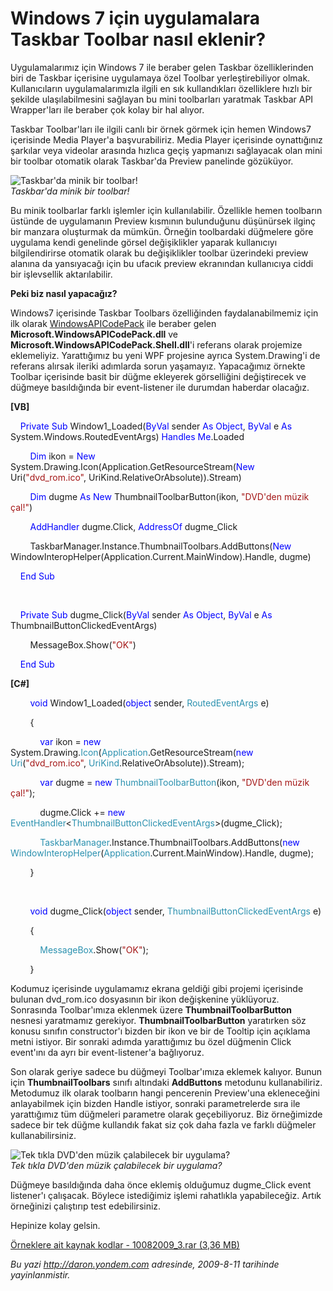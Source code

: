 # Windows 7 için uygulamalara Taskbar Toolbar nasıl eklenir? 

Uygulamalarımız için Windows 7 ile beraber gelen Taskbar özelliklerinden
biri de Taskbar içerisine uygulamaya özel Toolbar yerleştirebiliyor
olmak. Kullanıcıların uygulamalarımızla ilgili en sık kullandıkları
özelliklere hızlı bir şekilde ulaşılabilmesini sağlayan bu mini
toolbarları yaratmak Taskbar API Wrapper'ları ile beraber çok kolay bir
hal alıyor.

Taskbar Toolbar'ları ile ilgili canlı bir örnek görmek için hemen
Windows7 içerisinde Media Player'a başvurabiliriz. Media Player
içerisinde oynattığınız şarkılar veya videolar arasında hızlıca geçiş
yapmanızı sağlayacak olan mini bir toolbar otomatik olarak Taskbar'da
Preview panelinde gözüküyor.

![Taskbar'da minik bir
toolbar!](../media/Windows_7_icin_uygulamalara_Taskbar_Toolbar_nasil_eklenir/10082009_1.jpg)\
*Taskbar'da minik bir toolbar!*

Bu minik toolbarlar farklı işlemler için kullanılabilir. Özellikle hemen
toolbarın üstünde de uygulamanın Preview kısmının bulunduğunu düşünürsek
ilginç bir manzara oluşturmak da mümkün. Örneğin toolbardaki düğmelere
göre uygulama kendi genelinde görsel değişiklikler yaparak kullanıcıyı
bilgilendirirse otomatik olarak bu değişiklikler toolbar üzerindeki
preview alanına da yansıyacağı için bu ufacık preview ekranından
kullanıcıya ciddi bir işlevsellik aktarılabilir.

**Peki biz nasıl yapacağız?**

Windows7 içerisinde Taskbar Toolbars özelliğinden faydalanabilmemiz için
ilk olarak
[WindowsAPICodePack](http://code.msdn.microsoft.com/WindowsAPICodePack)
ile beraber gelen **Microsoft.WindowsAPICodePack.dll** ve
**Microsoft.WindowsAPICodePack.Shell.dll**'i referans olarak projemize
eklemeliyiz. Yarattığımız bu yeni WPF projesine ayrıca System.Drawing'i
de referans alırsak ileriki adımlarda sorun yaşamayız. Yapacağımız
örnekte Toolbar içerisinde basit bir düğme ekleyerek görselliğini
değiştirecek ve düğmeye basıldığında bir event-listener ile durumdan
haberdar olacağız.

**[VB]**

    <span style="color: blue;">Private</span> <span
style="color: blue;">Sub</span> Window1\_Loaded(<span
style="color: blue;">ByVal</span> sender <span
style="color: blue;">As</span> <span style="color: blue;">Object</span>,
<span style="color: blue;">ByVal</span> e <span
style="color: blue;">As</span> System.Windows.RoutedEventArgs) <span
style="color: blue;">Handles</span> <span
style="color: blue;">Me</span>.Loaded

        <span style="color: blue;">Dim</span> ikon = <span
style="color: blue;">New</span>
System.Drawing.Icon(Application.GetResourceStream(<span
style="color: blue;">New</span> Uri(<span
style="color: #a31515;">"dvd\_rom.ico"</span>,
UriKind.RelativeOrAbsolute)).Stream)

        <span style="color: blue;">Dim</span> dugme <span
style="color: blue;">As</span> <span style="color: blue;">New</span>
ThumbnailToolbarButton(ikon, <span style="color: #a31515;">"DVD'den
müzik çal!"</span>)

        <span style="color: blue;">AddHandler</span> dugme.Click, <span
style="color: blue;">AddressOf</span> dugme\_Click

        TaskbarManager.Instance.ThumbnailToolbars.AddButtons(<span
style="color: blue;">New</span>
WindowInteropHelper(Application.Current.MainWindow).Handle, dugme)

    <span style="color: blue;">End</span> <span
style="color: blue;">Sub</span>

 

    <span style="color: blue;">Private</span> <span
style="color: blue;">Sub</span> dugme\_Click(<span
style="color: blue;">ByVal</span> sender <span
style="color: blue;">As</span> <span style="color: blue;">Object</span>,
<span style="color: blue;">ByVal</span> e <span
style="color: blue;">As</span> ThumbnailButtonClickedEventArgs)

        MessageBox.Show(<span style="color: #a31515;">"OK"</span>)

    <span style="color: blue;">End</span> <span
style="color: blue;">Sub</span>

**[C\#]**

        <span style="color: blue;">void</span> Window1\_Loaded(<span
style="color: blue;">object</span> sender, <span
style="color: #2b91af;">RoutedEventArgs</span> e)

        {

            <span style="color: blue;">var</span> ikon = <span
style="color: blue;">new</span> System.Drawing.<span
style="color: #2b91af;">Icon</span>(<span
style="color: #2b91af;">Application</span>.GetResourceStream(<span
style="color: blue;">new</span> <span
style="color: #2b91af;">Uri</span>(<span
style="color: #a31515;">"dvd\_rom.ico"</span>, <span
style="color: #2b91af;">UriKind</span>.RelativeOrAbsolute)).Stream);

            <span style="color: blue;">var</span> dugme = <span
style="color: blue;">new</span> <span
style="color: #2b91af;">ThumbnailToolbarButton</span>(ikon, <span
style="color: #a31515;">"DVD'den müzik çal!"</span>);

            dugme.Click += <span style="color: blue;">new</span> <span
style="color: #2b91af;">EventHandler</span>\<<span
style="color: #2b91af;">ThumbnailButtonClickedEventArgs</span>\>(dugme\_Click);

            <span
style="color: #2b91af;">TaskbarManager</span>.Instance.ThumbnailToolbars.AddButtons(<span
style="color: blue;">new</span> <span
style="color: #2b91af;">WindowInteropHelper</span>(<span
style="color: #2b91af;">Application</span>.Current.MainWindow).Handle,
dugme);

        }

 

        <span style="color: blue;">void</span> dugme\_Click(<span
style="color: blue;">object</span> sender, <span
style="color: #2b91af;">ThumbnailButtonClickedEventArgs</span> e)

        {

            <span style="color: #2b91af;">MessageBox</span>.Show(<span
style="color: #a31515;">"OK"</span>);

        }

Kodumuz içerisinde uygulamamız ekrana geldiği gibi projemi içerisinde
bulunan dvd\_rom.ico dosyasının bir ikon değişkenine yüklüyoruz.
Sonrasında Toolbar'ımıza eklenmek üzere **ThumbnailToolbarButton**
nesnesi yaratmamız gerekiyor. **ThumbnailToolbarButton** yaratırken söz
konusu sınıfın constructor'ı bizden bir ikon ve bir de Tooltip için
açıklama metni istiyor. Bir sonraki adımda yarattığımız bu özel düğmenin
Click event'ını da ayrı bir event-listener'a bağlıyoruz.

Son olarak geriye sadece bu düğmeyi Toolbar'ımıza eklemek kalıyor. Bunun
için **ThumbnailToolbars** sınıfı altındaki **AddButtons** metodunu
kullanabiliriz. Metodumuz ilk olarak toolbarın hangi pencerenin
Preview'una ekleneceğini anlayabilmek için bizden Handle istiyor,
sonraki parametrelerde sıra ile yarattığımız tüm düğmeleri parametre
olarak geçebiliyoruz. Biz örneğimizde sadece bir tek düğme kullandık
fakat siz çok daha fazla ve farklı düğmeler kullanabilirsiniz.

![Tek tıkla DVD'den müzik çalabilecek bir
uygulama?](../media/Windows_7_icin_uygulamalara_Taskbar_Toolbar_nasil_eklenir/10082009_2.jpg)\
*Tek tıkla DVD'den müzik çalabilecek bir uygulama?*

Düğmeye basıldığında daha önce eklemiş olduğumuz dugme\_Click event
listener'ı çalışacak. Böylece istediğimiz işlemi rahatlıkla
yapabileceğiz. Artık örneğinizi çalıştırıp test edebilirsiniz.

Hepinize kolay gelsin.

[Örneklere ait kaynak kodlar - 10082009\_3.rar (3,36
MB)](media/Windows_7_icin_uygulamalara_Taskbar_Toolbar_nasil_eklenir/10082009_3.rar)


*Bu yazi http://daron.yondem.com adresinde, 2009-8-11 tarihinde yayinlanmistir.*